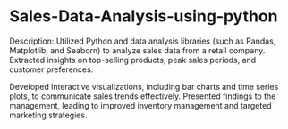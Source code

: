 # Sales-Data-Analysis-using-python
Description: Utilized Python and data analysis libraries (such as Pandas, Matplotlib, and Seaborn) 
to analyze sales data from a retail company.
Extracted insights on top-selling products, peak sales periods, and customer preferences.

 Developed interactive visualizations, including bar charts and time series plots, to communicate sales trends effectively. 
 Presented findings to the management, leading to improved inventory management and targeted marketing strategies.
